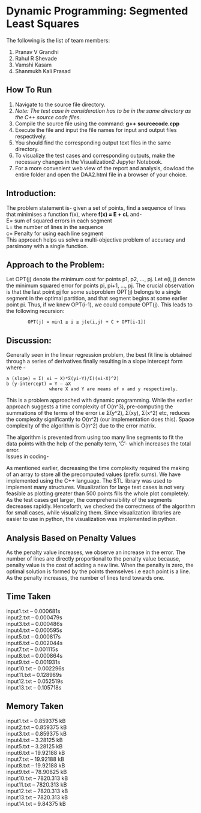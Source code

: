 
# Dynamic Programming: Segmented Least Squares

The following is the list of team members:

1.	Pranav V Grandhi
2.	Rahul R Shevade
3.	Vamshi Kasam
4.	Shanmukh Kali Prasad

## How To Run

1) Navigate to the source file directory.
2) _Note: The test case in consideration has to be in the same directory as the C++ source code files._
3) Compile the source file using the command:  **g++ sourcecode.cpp**
4) Execute the file and input the file names for input and output files respectively.
5) You should find the corresponding output text files in the same directory.
6) To visualize the test cases and corresponding outputs, make the necessary changes in the Visualization2 Jupyter Notebook.
7) For a more convenient web view of the report and analysis, dowload the entire folder and open the DAA2.html file in a browser of your choice.

## Introduction:

The problem statement is- given a set of points, find a sequence of lines that minimises a function f(x), where **f(x) = E + cL** and- \
		E= sum of squared errors in each segment \
		L= the number of lines in the sequence \
		c= Penalty for using each line segment\
This approach helps us solve a multi-objective problem of accuracy and parsimony with a single function.

## Approach to the Problem:

Let OPT(j) denote the minimum cost for points p1, p2, …, pj. Let e(i, j) denote the minimum squared error for points pi, pi+1, …, pj. The crucial observation is that the last point pj for some subproblem OPT(j) belongs to a single segment in the optimal partition, and that segment begins at some earlier point pi. Thus, if we knew OPT(i-1), we could compute OPT(j). This leads to the following recursion:
	
			OPT(j) = min1 ≤ i ≤ j(e(i,j) + C + OPT[i-1])

## Discussion:

Generally seen in the linear regression problem, the best fit line is obtained through a series of derivatives finally resulting in a slope intercept form where -

	a (slope) = Σ( xi – X)*Σ(yi-Y)/Σ((xi-X)^2)
	b (y-intercept) = Y – aX
					where X and Y are means of x and y respectively.
 
This is a problem approached with dynamic programming. While the earlier approach suggests a time complexity of O(n^3), pre-computing the summations of the terms of the error i.e Σ(y^2), Σ(xy), Σ(x^2) etc, reduces the complexity significantly to O(n^2) (our implementation does this). Space complexity of the algorithm is O(n^2) due to the error matrix.

The algorithm is prevented from using too many line segments to fit the data points with the help of the penalty term, ‘C’- which increases the total error.  
Issues in coding-

As mentioned earlier, decreasing the time complexity required the making of an array to store all the precomputed values (prefix sums).  We have implemented using the C++ language. The STL library was used to implement many structures. Visualization for large test cases is not very feasible as plotting greater than 500 points fills the whole plot completely. As the test cases get larger, the comprehensibility of the segments decreases rapidly. Henceforth, we checked the correctness of the algorithm for small cases, while visualizing them. Since visualization libraries are easier to use in python, the visualization was implemented in python.

## Analysis Based on Penalty Values

As the penalty value increases, we observe an increase in the error. The number of lines are directly proportional to the penalty value because, penalty value is the cost of adding a new line. When the penalty is zero, the optimal solution is formed by the points themselves i.e each point is a line. As the penalty increases, the number of lines tend towards one.

## Time Taken

input1.txt – 0.000681s\
input2.txt – 0.000479s\
input3.txt – 0.000486s\
input4.txt – 0.000595s\
input5.txt – 0.000817s\
input6.txt – 0.002044s\
input7.txt – 0.001115s\
input8.txt – 0.000864s\
input9.txt – 0.001931s\
input10.txt – 0.002296s\
input11.txt – 0.128989s\
input12.txt – 0.052519s\
input13.txt – 0.105718s

## Memory Taken

input1.txt – 0.859375 kB\
input2.txt – 0.859375 kB\
input3.txt – 0.859375 kB\
input4.txt – 3.28125 kB\
input5.txt – 3.28125 kB\
input6.txt – 19.92188 kB\
input7.txt – 19.92188 kB\
input8.txt – 19.92188 kB\
input9.txt – 78.90625 kB\
input10.txt – 7820.313 kB\
input11.txt – 7820.313 kB\
input12.txt – 7820.313 kB\
input13.txt – 7820.313 kB\
input14.txt – 9.84375 kB


